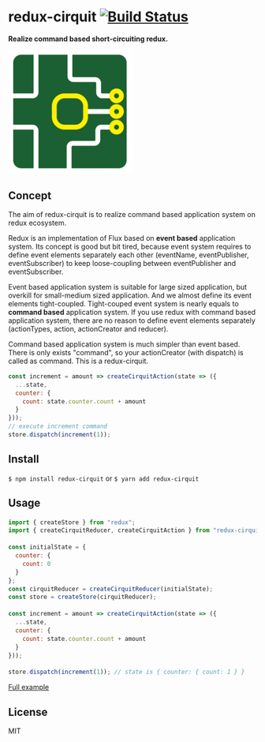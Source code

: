 # redux-cirquit [![Build Status](https://travis-ci.com/airtoxin/redux-cirquit.svg?token=PRvi8x3pzXzuck3j3Jmt&branch=master)](https://travis-ci.com/airtoxin/redux-cirquit)

__Realize command based short-circuiting redux.__

<img src="/logo.png" width="250px" />

## Concept

The aim of redux-cirquit is to realize command based application system on redux ecosystem.

Redux is an implementation of Flux based on __event based__ application system.
Its concept is good but bit tired,
because event system requires to define event elements separately each other (eventName, eventPublisher, eventSubscriber) to keep loose-coupling between eventPublisher and eventSubscriber.

Event based application system is suitable for large sized application, but overkill for small-medium sized application.
And we almost define its event elements tight-coupled.
Tight-couped event system is nearly equals to __command based__ application system.
If you use redux with command based application system, there are no reason to define event elements separately (actionTypes, action, actionCreator and reducer).

Command based application system is much simpler than event based.
There is only exists "command", so your actionCreator (with dispatch) is called as command.
This is a redux-cirquit.

```js
const increment = amount => createCirquitAction(state => ({
  ...state,
  counter: {
    count: state.counter.count + amount
  }
}));
// execute increment command
store.dispatch(increment(1));
```

## Install

`$ npm install redux-cirquit` or `$ yarn add redux-cirquit`

## Usage

```js
import { createStore } from "redux";
import { createCirquitReducer, createCirquitAction } from "redux-cirquit";

const initialState = {
  counter: {
    count: 0
  }
};
const cirquitReducer = createCirquitReducer(initialState);
const store = createStore(cirquitReducer);

const increment = amount => createCirquitAction(state => ({
  ...state,
  counter: {
    count: state.counter.count + amount
  }
}));

store.dispatch(increment(1)); // state is { counter: { count: 1 } }
```

[Full example](https://github.com/airtoxin/redux-cirquit-example)

## License

MIT
